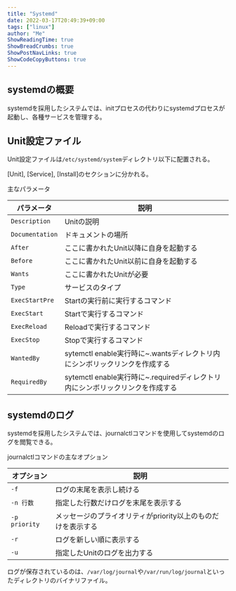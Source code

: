 ```yaml
---
title: "Systemd"
date: 2022-03-17T20:49:39+09:00
tags: ["linux"] 
author: "Me"
ShowReadingTime: true
ShowBreadCrumbs: true
ShowPostNavLinks: true
ShowCodeCopyButtons: true
---
```


## systemdの概要

systemdを採用したシステムでは、initプロセスの代わりにsystemdプロセスが起動し、各種サービスを管理する。

## Unit設定ファイル

Unit設定ファイルは`/etc/systemd/system`ディレクトリ以下に配置される。

[Unit], [Service], [Install]のセクションに分かれる。

主なパラメータ

|パラメータ|説明|
|-|-|
|`Description`|Unitの説明|
|`Documentation`|ドキュメントの場所|
|`After`|ここに書かれたUnit以降に自身を起動する|
|`Before`|ここに書かれたUnit以前に自身を起動する|
|`Wants`|ここに書かれたUnitが必要|
|`Type`|サービスのタイプ|
|`ExecStartPre`|Startの実行前に実行するコマンド|
|`ExecStart`|Startで実行するコマンド|
|`ExecReload`|Reloadで実行するコマンド|
|`ExecStop`|Stopで実行するコマンド|
|`WantedBy`|sytemctl enable実行時に~.wantsディレクトリ内にシンボリックリンクを作成する|
|`RequiredBy`|sytemctl enable実行時に~.requiredディレクトリ内にシンボリックリンクを作成する|

## systemdのログ

systemdを採用したシステムでは、journalctlコマンドを使用してsystemdのログを閲覧できる。

journalctlコマンドの主なオプション

|オプション|説明|
|-|-|
|`-f`|ログの末尾を表示し続ける|
|`-n 行数`|指定した行数だけログを末尾を表示する|
|`-p priority`|メッセージのプライオリティがpriority以上のものだけを表示する|
|`-r`|ログを新しい順に表示する|
|`-u`|指定したUnitのログを出力する|

ログが保存されているのは、`/var/log/journal`や`/var/run/log/journal`といったディレクトリのバイナリファイル。
